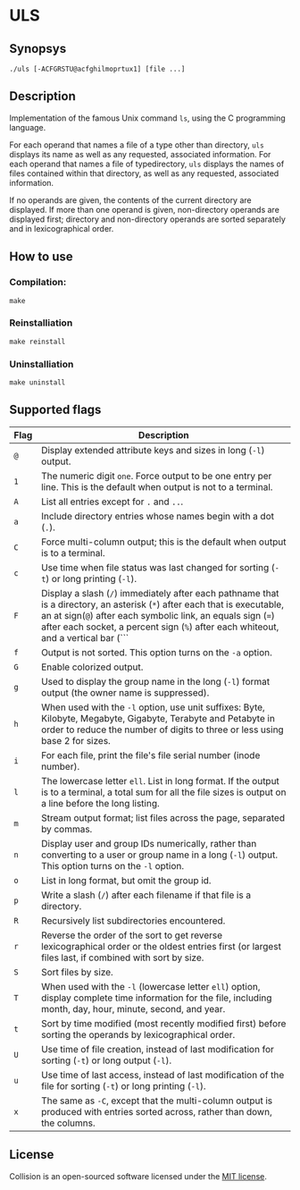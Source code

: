 # ULS

## Synopsys

    ./uls [-ACFGRSTU@acfghilmoprtux1] [file ...]

## Description

Implementation of the famous Unix command ```ls```, using the C programming
language.

For each operand that names a file of a type other than directory, ```uls```
displays its name as well as any requested, associated information.  For each
operand that names a file of typedirectory, ```uls``` displays the names of
files contained within that directory, as well as any requested, associated
information.

If no operands are given, the contents of the current directory are displayed.
If more than one operand is given, non-directory operands are displayed first;
directory and non-directory operands are sorted separately and in
lexicographical order.

## How to use

### Compilation:

    make

### Reinstalliation

    make reinstall

### Uninstalliation

    make uninstall

## Supported flags

|Flag|Description|
|----|------------------------------------------------------------------------|
|```@```|Display extended attribute keys and sizes in long (```-l```) output.|
|```1```|The numeric digit ```one```. Force output to be one entry per line. This is the default when output is not to a terminal.|
|```A```|List all entries except for ```.``` and ```..```.|
|```a```|Include directory entries whose names begin with a dot (```.```).|
|```C```|Force multi-column output; this is the default when output is to a terminal.|
|```c```|Use time when file status was last changed for sorting (```-t```) or long printing (```-l```).|
|```F```|Display a slash (```/```) immediately after each pathname that is a directory, an asterisk (```*```) after each that is executable, an at sign(```@```) after each symbolic link, an equals sign (```=```) after each socket, a percent sign (```%```) after each whiteout, and a vertical bar (```|```)after each that is a FIFO.|
|```f```|Output is not sorted. This option turns on the ```-a``` option.|
|```G```|Enable colorized output.|
|```g```|Used to display the group name in the long (```-l```) format output (the owner name is suppressed).|
|```h```|When used with the ```-l``` option, use unit suffixes: Byte, Kilobyte, Megabyte, Gigabyte, Terabyte and Petabyte in order to reduce the number of digits to three or less using base 2 for sizes.|
|```i```|For each file, print the file's file serial number (inode number).|
|```l```|The lowercase letter ```ell```. List in long format. If the output is to a terminal, a total sum for all the file sizes is output on a line before  the long listing.|
|```m```|Stream output format; list files across the page, separated by   commas.|
|```n```|Display user and group IDs numerically, rather than converting to a user or group name in a long (```-l```) output.  This option turns on the ```-l``` option.|
|```o```|List in long format, but omit the group id.|
|```p```|Write a slash (```/```) after each filename if that file is a  directory.|
|```R```|Recursively list subdirectories encountered.|
|```r```|Reverse the order of the sort to get reverse lexicographical order or the oldest entries first (or largest files last, if combined with sort by size.|
|```S```|Sort files by size.|
|```T```|When used with the ```-l``` (lowercase letter ```ell```) option, display complete time information for the file, including month, day, hour, minute, second, and year.|
|```t```|Sort by time modified (most recently modified first) before sorting  the operands by lexicographical order.|
|```U```|Use time of file creation, instead of last modification for sorting  (```-t```) or long output (```-l```).|
|```u```|Use time of last access, instead of last modification of the file for sorting (```-t```) or long printing (```-l```).|
|```x```|The same as ```-C```, except that the multi-column output is produced with entries sorted across, rather than down, the columns.|

## License

Collision is an open-sourced software licensed under the [MIT license](LICENSE.md).
